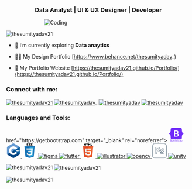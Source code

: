<h3 align="center">Data Analyst | UI & UX Designer | Developer </h3>
<img align="right" alt="Coding" width = "400" src="https://user-images.githubusercontent.com/74038190/225813708-98b745f2-7d22-48cf-9150-083f1b00d6c9.gif"><br>
<p align="left"> <img src="https://komarev.com/ghpvc/?username=thesumityadav21&label=Profile%20views&color=0e75b6&style=flat" alt="thesumityadav21" /> </p>

- 🌱 I’m currently exploring
 **Data anaytics**

- 👨‍💻 My Design Portfolio [https://www.behance.net/thesumityadav_)

- 📝 My Portfolio Website [https://thesumityadav21.github.io/Portfolio/](https://thesumityadav21.github.io/Portfolio/)


<h3 align="left">Connect with me:</h3>
<p align="left">
<a href="https://linkedin.com/in/thesumityadav21" target="blank"><img align="center" src="https://raw.githubusercontent.com/rahuldkjain/github-profile-readme-generator/master/src/images/icons/Social/linked-in-alt.svg" alt="thesumityadav21" height="30" width="40" /></a>
<a href="https://instagram.com/thesumityadav_" target="blank"><img align="center" src="https://raw.githubusercontent.com/rahuldkjain/github-profile-readme-generator/master/src/images/icons/Social/instagram.svg" alt="thesumityadav_" height="30" width="40" /></a>
<a href="https://www.leetcode.com/thesumityadav" target="blank"><img align="center" src="https://raw.githubusercontent.com/rahuldkjain/github-profile-readme-generator/master/src/images/icons/Social/leet-code.svg" alt="thesumityadav" height="30" width="40" /></a>
<a href="https://auth.geeksforgeeks.org/user/thesumityadav" target="blank"><img align="center" src="https://raw.githubusercontent.com/rahuldkjain/github-profile-readme-generator/master/src/images/icons/Social/geeks-for-geeks.svg" alt="thesumityadav" height="30" width="40" /></a>
</p>

<h3 align="left">Languages and Tools:</h3>
<p align="left"> href="https://getbootstrap.com" target="_blank" rel="noreferrer"> <img src="https://raw.githubusercontent.com/devicons/devicon/master/icons/bootstrap/bootstrap-plain-wordmark.svg" alt="bootstrap" width="40" height="40"/> </a> <a href="https://www.w3schools.com/cpp/" target="_blank" rel="noreferrer"> <img src="https://raw.githubusercontent.com/devicons/devicon/master/icons/cplusplus/cplusplus-original.svg" alt="cplusplus" width="40" height="40"/> </a> <a href="https://www.w3schools.com/css/" target="_blank" rel="noreferrer"> <img src="https://raw.githubusercontent.com/devicons/devicon/master/icons/css3/css3-original-wordmark.svg" alt="css3" width="40" height="40"/> </a> <a href="https://www.figma.com/" target="_blank" rel="noreferrer"> <img src="https://www.vectorlogo.zone/logos/figma/figma-icon.svg" alt="figma" width="40" height="40"/> </a> <a href="https://flutter.dev" target="_blank" rel="noreferrer"> <img src="https://www.vectorlogo.zone/logos/flutterio/flutterio-icon.svg" alt="flutter" width="40" height="40"/> </a> <a href="https://www.w3.org/html/" target="_blank" rel="noreferrer"> <img src="https://raw.githubusercontent.com/devicons/devicon/master/icons/html5/html5-original-wordmark.svg" alt="html5" width="40" height="40"/> </a> <a href="https://www.adobe.com/in/products/illustrator.html" target="_blank" rel="noreferrer"> <img src="https://www.vectorlogo.zone/logos/adobe_illustrator/adobe_illustrator-icon.svg" alt="illustrator" width="40" height="40"/> </a> <a href="https://opencv.org/" target="_blank" rel="noreferrer"> <img src="https://www.vectorlogo.zone/logos/opencv/opencv-icon.svg" alt="opencv" width="40" height="40"/> </a> <a href="https://www.photoshop.com/en" target="_blank" rel="noreferrer"> <img src="https://raw.githubusercontent.com/devicons/devicon/master/icons/photoshop/photoshop-line.svg" alt="photoshop" width="40" height="40"/> </a> <a href="https://unity.com/" target="_blank" rel="noreferrer"> <img src="https://www.vectorlogo.zone/logos/unity3d/unity3d-icon.svg" alt="unity" width="40" height="40"/> </a> </p>

<p><img align="left" src="https://github-readme-stats.vercel.app/api/top-langs?username=thesumityadav21&show_icons=true&locale=en&layout=compact" alt="thesumityadav21" /></p>

<p>&nbsp;<img align="center" src="https://github-readme-stats.vercel.app/api?username=thesumityadav21&show_icons=true&locale=en" alt="thesumityadav21" /></p>

<p><img align="center" src="https://github-readme-streak-stats.herokuapp.com/?user=thesumityadav21&" alt="thesumityadav21" /></p>
